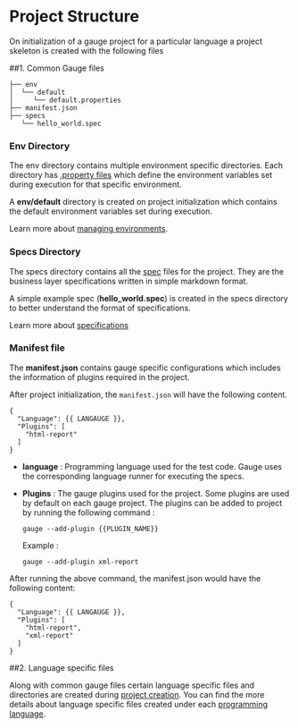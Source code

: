 # Project Structure

On initialization of a gauge project for a particular language a project skeleton is created with the following files

##1. Common Gauge files

```
├── env
│  └── default
│     └── default.properties
├── manifest.json
├── specs
   └── hello_world.spec
```

### Env Directory
The env directory contains multiple environment specific directories. Each directory has  [.property files](https://en.wikipedia.org/wiki/.properties) which define the environment variables set during execution for that specific environment.

A **env/default** directory is created on project initialization which contains the default environment variables set during execution.

Learn more about [managing environments](../managing_environments/README.md).

### Specs Directory

The specs directory contains all the [spec](../specifications/README.md) files for the project. They are the business layer specifications written in simple markdown format.

A simple example spec (**hello_world.spec**)  is created in the specs directory to better understand the format of specifications.

Learn more about [specifications](../specifications/README.md)

### Manifest file
The **manifest.json** contains gauge specific configurations which includes the information of plugins required in the project.

After project initialization, the `manifest.json` will have the following content.

```
{
  "Language": {{ LANGAUGE }},
  "Plugins": [
    "html-report"
  ]
}
```

* **language** : Programming language used for the test code. Gauge uses the corresponding language runner for executing the specs.

* **Plugins** : The gauge plugins used for the project. Some plugins are used by default on each gauge project. The plugins can be added to project by running the following command :
    ```
    gauge --add-plugin {{PLUGIN_NAME}}

    ```
    Example :
    ```
    gauge --add-plugin xml-report
    ```


After running the above command, the manifest.json would have the following content:
```
{
  "Language": {{ LANGAUGE }},
  "Plugins": [
    "html-report",
    "xml-report"
  ]
}
```

##2. Language specific files

Along with common gauge files certain language specific files and directories are created during [project creation](creating_a_gauge_project.md). You can find the more details about language specific files created under each [programming language](../test_code/step_implementations.md).
